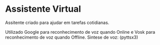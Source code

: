 # Assistente Virtual
Assitente criado para ajudar em tarefas cotidianas.

Utilizado Google para reconhecimento de voz quando Online e Vosk para reconhecimento de voz quando Offline.
Sintese de voz: (pyttsx3)